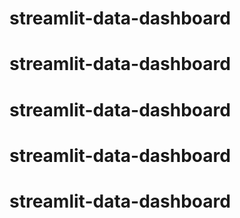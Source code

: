 # streamlit-data-dashboard
# streamlit-data-dashboard
# streamlit-data-dashboard
# streamlit-data-dashboard
# streamlit-data-dashboard
